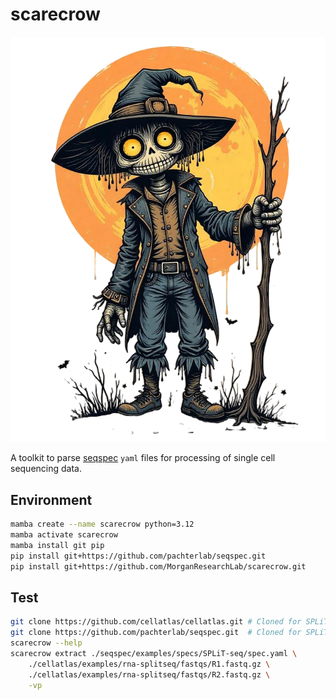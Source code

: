 # scarecrow

![scarecrow](img/scarecrow.png)

A toolkit to parse [seqspec](https://github.com/pachterlab/seqspec) `yaml` files for processing of single cell sequencing data.

## Environment
```bash
mamba create --name scarecrow python=3.12
mamba activate scarecrow
mamba install git pip
pip install git+https://github.com/pachterlab/seqspec.git
pip install git+https://github.com/MorganResearchLab/scarecrow.git
```

## Test
```bash
git clone https://github.com/cellatlas/cellatlas.git # Cloned for SPLiTSeq example fastq files
git clone https://github.com/pachterlab/seqspec.git  # Cloned for SPLiTSeq v0.3.0 spec.yaml
scarecrow --help
scarecrow extract ./seqspec/examples/specs/SPLiT-seq/spec.yaml \
    ./cellatlas/examples/rna-splitseq/fastqs/R1.fastq.gz \
    ./cellatlas/examples/rna-splitseq/fastqs/R2.fastq.gz \
    -vp
```
